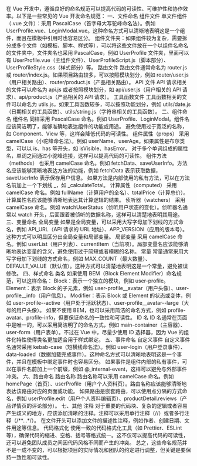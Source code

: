 在 Vue 开发中，遵循良好的命名规范可以提高代码的可读性、可维护性和协作效率。以下是一些常见的 Vue 开发命名规范：
一、文件命名
组件文件
单文件组件（.vue 文件）：采用 PascalCase（首字母大写驼峰命名法）。例如 UserProfile.vue、LoginModal.vue。这种命名方式可以清晰地表明这是一个组件，而且在模板中引用时也容易区分。
组件文件夹：如果组件较为复杂，需要拆分成多个文件（如模板、脚本、样式等），可以将这些文件放在一个以组件名命名的文件夹中，文件夹名也采用 PascalCase，例如 UserProfile 文件夹，里面可以有 UserProfile.vue（主组件文件）、UserProfileScript.js（脚本部分）、UserProfileStyle.css（样式部分）等。
路由文件
路由文件通常命名为 router.js 或 router/index.js。如果项目路由较多，可以按照模块划分，例如 router/user.js（用户相关路由）、router/product.js（产品相关路由）。
API 文件
API 请求相关的文件可以命名为 api.js 或者按照模块划分，如 api/user.js（用户相关的 API 请求）、api/product.js（产品相关的 API 请求）。
工具函数文件
工具函数相关的文件可以命名为 utils.js，如果工具函数较多，可以按照功能划分，例如 utils/date.js（日期相关的工具函数）、utils/string.js（字符串相关的工具函数）。
二、组件命名
组件名
同样采用 PascalCase 命名。例如 UserProfile、LoginModal。组件名应该简洁明了，能够准确地表达组件的功能或用途。
避免使用过于宽泛的名称，如 Component、View 等，这样会降低代码的可读性。
组件属性（props）
采用 camelCase（小驼峰命名法）。例如 userName、userAge。如果属性是布尔类型，可以以 is、has 等开头，如 isVisible、hasError。
对于多个单词组成的属性名，单词之间通过小驼峰连接，这样可以提高代码的可读性。
组件方法（methods）
也采用 camelCase 命名。例如 fetchData、saveUserInfo。方法名应该能够清晰地表达方法的功能，例如 fetchData 表示获取数据，saveUserInfo 表示保存用户信息。
如果方法是内部使用的私有方法，可以在方法名前加上一个下划线 _，如 _calculateTotal。
计算属性（computed）
采用 camelCase 命名。例如 fullName（计算用户的全名）、totalPrice（计算总价）。计算属性名应该能够清晰地表达其计算逻辑的结果。
侦听器（watchers）
采用 camelCase 命名。例如 watchUserStatus（侦听用户状态的变化）。侦听器名通常以 watch 开头，后面跟着被侦听的数据名称，这样可以清楚地表明其用途。
三、变量命名
全局变量
如果是全局变量，可以采用大写字母加下划线的方式命名，例如 API_URL（API 请求的 URL 地址）、APP_VERSION（应用的版本号）。这种方式可以明显区分出全局变量和局部变量。
局部变量
采用 camelCase 命名。例如 userList（用户列表）、currentItem（当前项）。局部变量名应该能够清晰地表达变量的含义，避免使用过于简短或者模糊的名称。
常量
常量通常采用大写字母加下划线的方式命名，例如 MAX_COUNT（最大数量）、DEFAULT_VALUE（默认值）。这种方式可以清楚地表明这是一个常量，避免被误修改。
四、样式命名
类名
如果使用 BEM（Block Element Modifier）命名规范，可以这样命名：
Block：表示一个独立的模块，例如 user-profile。
Element：表示 Block 的子元素，例如 user-profile__avatar（用户头像）、user-profile__info（用户信息）。
Modifier：表示 Block 或 Element 的状态或变体，例如 user-profile--active（用户处于活跃状态）、user-profile__avatar--large（大号的用户头像）。
如果不使用 BEM，也可以采用简洁的命名方式，例如 profile-avatar、profile-info，但要保证命名的一致性和可读性。
ID 名
ID 名通常在页面中是唯一的，可以采用简洁明了的命名方式，例如 main-container（主容器）、user-form（用户表单）。不过在 Vue 中，尽量少使用 ID 选择器，因为 Vue 的组件化特性使得类名更加适合用于样式绑定。
五、事件命名
自定义事件
自定义事件名通常采用 kebab-case（短横线命名法）。例如 user-login（用户登录事件）、data-loaded（数据加载完成事件）。这种命名方式可以清晰地表明这是一个事件，并且在模板中绑定事件时也容易区分。
如果事件是组件内部的私有事件，可以在事件名前加上一个前缀，例如 @_internal-event，这样可以避免与外部事件冲突。
六、路由命名
路由名称
路由名称可以采用 camelCase 命名。例如 homePage（首页）、userProfile（用户个人资料页）。路由名称应该能够清晰地表达该路由对应的页面或功能。
如果路由是嵌套路由，可以使用点分隔的方式命名，例如 userProfile.edit（用户个人资料编辑页）、productDetail.reviews（产品详情页的评论部分）。
七、其他
注释
对于重要的代码块、复杂的逻辑或者容易产生歧义的地方，应该添加清晰的注释。注释可以采用单行注释（//）或者多行注释（/**...*/）。
在文件开头可以添加文件的描述性注释，例如作者、创建日期、文件用途等信息。
代码格式化
使用一致的代码格式化工具（如 Prettier、ESLint 等），确保代码的缩进、空格、括号等格式统一。这不仅可以提高代码的可读性，还可以避免团队成员之间因代码风格不同而产生的冲突。
总之，这些命名规范并不是一成不变的，可以根据项目的实际情况和团队的约定进行调整，但关键是要保持一致性和可读性。